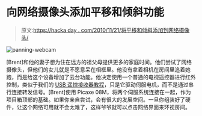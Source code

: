 # 向网络摄像头添加平移和倾斜功能

> 原文:[https://hacka day . com/2010/11/21/将平移和倾斜添加到网络摄像头/](https://hackaday.com/2010/11/21/adding-pan-and-tilt-to-a-webcam/)

![](../Images/ce77ac4d9d44176d328ace436266df39.png "panning-webcam")

[Brent]和他的妻子想为住在远方的祖父母提供更多的家庭时间。他们尝试了网络摄像头，但他们的女儿就是不愿意呆在相框里。他没有拿着相机在房间里追着她跑，而是给这个设备增加了云台功能。他决定使用一个普通的电视遥控器进行红外控制，类似于我们的 [USB 遥控接收器教程](http://hackaday.com/2008/10/30/how-to-usb-remote-control-receiver/)，只是它驱动伺服电机，而不是通过串行连接转发信号。[Brent]使用 Picaxe 08M，将两个伺服系统连接在一起，作为项目箱顶部的基础。如果你亲自尝试，会有很大的发展空间。一旦你组装好了硬件，让这个网络可用就不会太难了，这样爷爷就可以点击网络界面来环视房间。